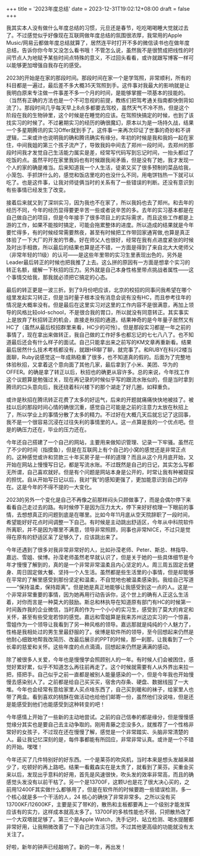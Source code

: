 +++
title = '2023年度总结'
date = 2023-12-31T19:02:12+08:00
draft = false
+++

我其实本人没有做什么年度总结的习惯，元旦还是春节，吃吃喝喝睡大觉就过去了。不过感觉似乎好像现在互联网做年度总结的氛围很浓厚，我常用的Apple Music/网易云都做年度总结就算了，居然连平时打开不多的微信读书也在做年度总结，告诉你你今年又没怎么看书哦！不管怎么说，虽然我不是很赞成把线性的时间节点人为地赋予某些时间点特殊的意义，不过回头看看，或许就跟写博客一样可以能够更加增强自我存在的感受。

2023的开始是在家的那段时间。那段时间在家一个是学驾照，非常顺利，所有的科目都是一遍过，最后差不多大概35天驾照到手。这件事对我最大的影响就是让我明白原来专注做一件事差不多一个月的时间，是能够掌握一项基本的技能的。（当然有正确的方法也是一个不可忽视的前提，教练们把驾考通关指南都快倒背如流了）。那段时间几乎每天早上8点多都要去驾校，虽然天气不冷不热，但是这个阶段在我的生物钟里，这个时候是在睡觉的应该。在驾照快搞定的时候，也到了该找实习的时候了。不过暑期实习的经历的确很魔幻，原本以为是一场持久战，结果一个多星期腾讯的实习Offer就到手了。这件事一来再次印证了世事的奇妙和不讲逻辑，二来或许也说明我的确和腾讯确实有缘分。年初的时候是我和我妈一起在家住，中间我姐的第三个孩子流产了，导致我妈中间去了郑州一段时间，去郑州的那段时间我才发觉自己生活能力属实是差，经常写代码写到忘记时间，一抬头都过了吃饭的点。虽然平时在家里我妈也有时候跟我闹矛盾，但是没有了她，我才发现一个人的家的确是难当。后来知道我一个人生活，徒弟又买了很多预制的菜品给我，小笼包、手抓饼什么的，感觉和饭店里吃的也没什么不同，用电饼铛热一下就可以吃了。也是这件事，让我对师徒俩当时的关系有了一些错误的判断。还没有意识到有些事情已经发生了改变。

接着后来就又到了深圳实习，因为我也不在家了，所以我妈也去了郑州。和去年的经历不同，今年的经历显得要更辛苦一些或者说辛苦的多。去年的实习基本都是在自己做自己的项目，但是今年接手了很多项目上的实际需求，而且这些工作都是上游的工作，如果不能按时搞定，可能会拖累整体的进度。所以造成的结果就是今年要忙得多，有的时候经常需要熬夜，甚至有时候把工作带回家通宵做,也算是真正体验了一下大厂的开发的节奏。好在师父人也很好，经常在我有点进度紧张的时候及时出手相救，所以最后的结果也算是还不错，一方面是得到了来自北大大佬师父（非常年轻的11级）的认可——是这些年里带的实习生里表现出色的，另外是Leader最后转正的时候也把我推了上去。这么拼的原因有一方面是想拿个实习的转正名额，缓解一下秋招的压力。另外就是自己本身性格里带点挑战者属性——这个事情交给我，那我就必须把它搞定的心态。

最后的转正更是一波三折。到了9月份吧应该，北京的校招的同事问我希望在哪个组里发起实习转正，但是当时量子根本没有消息会说有没有HC，而且参考往年的情况是大概率没有。但是最后在这里实习对这里的工作内容不是很满意，再加上领导的风格比较old-school，不是很合我的胃口，所以就没有同意转正。其实事实上是放弃了秋招转正的机会，直接走秋招的通道。结果神奇的是今年量子居然又有HC了（虽然从最后校招群里来看，HC少的可怜）。但是那段实习都是一年之前的事情了，现在拿出来做转正，我自己做的工作好多也都忘记的七七八八了。也不知道最后还会有什么样子的面试。自己只能拿出来之前写的KM文章再重新看。结果最后居然什么技术考核都没有，就跟HR聊了聊，就完事了。和RUBY在科兴2楼当面聊，Ruby说感觉这一年成熟稳重了很多，也不知道真的假的。后面为了完整地体验秋招，又拿着这个意向面了其他几家，最后拿到了小米、美团、华为的OFFER。的确是拿了转正以后，秋招也的确更从容许多。总的来说，今年找工作这个议题算是勉强过关，现在再记录的时候似乎写的跟流水账似的，但是当时拿到腾讯的口头意向后，我还绕着科兴楼下的那个湖走了好几圈，如释重负。

或许是秋招在腾讯转正花费了太多的好运气，后来的开题就痛痛快快地被挂了。被挂以后的那段时间心情的确很沉重，感觉自己可能是之前的注意力太放在秋招上了，所以学业上的事情分散了太多的精力。不过好在大概几天后就忘记了这回事，我不是一个很容易沉浸在过往失利的事情里的人。这一点算是我的一个优点吧。但是的确压力还在，毕业的压力还在。

今年还自己搭建了一个自己的网站，主要用来做知识管理、记录一下牢骚。虽然花了不少的时间（指摸鱼），但是在互联网上有个自己的小窝的感觉还是非常正点的。这种感觉或许和贷款三十年买房子是一样的道理？而且从这个月月底开始，又开始在网站上慢慢写日记，都是写流水账。不过既然是自己的日记，其实怎么写都无所谓，自己喜欢就好。但是有个问题是网站本身是公开的，时常让我有种被窥探的担忧。自从开始写日记以后，我对“我”的感知更强了，更加能意识到自己的存在。这是今年的不得不提的一大变化。

2023的另外一个变化是自己不再像之前那样闷头只顾做事了，而是会偶尔停下来看看自己走过去的路。有时候停下是因为压力太大，停下来好好梳理一下眼前的事情，去想想真正的问题到底是在哪里。比如今年11月底从空天院辞职了一段时间，希望能好好花点时间调整一下自己。有时候是主动跳出舒适区，今年从中科院软件所离职，并不是因为哪里不满意，领导非常照顾，同事也非常NICE，不过只是觉得在原有的舒适区呆了足够久了，应该跳出来了。

今年还遇到了很多对我非常非常好的人，比如孙滢老师、Peter、斯总、林指导、嘉远、雪姐、侯博。孙滢老师虽然老早就认识了，但是关于她的一些具体细节是今年才慢慢了解到的，真的是一个非常非常温柔且内心坚定的人。周三周五固定去健身、周日固定做大餐、坚持一个人生活。虽然都是些生活里的小事情，但是却能够在平常的了解里感受到那份坚定和温柔，不自觉地也被温柔感染到。我给自己写道——“保持温柔，保持距离”。但是她是真正地能够让我感受到这一点的人。这是一个非常非常重要的事情，因为她再用行动告诉你，这个世上的确有人正这么生活着，对你而言是一种莫大的鼓励。斯总和林执导在知道原有部门有HC的时候第一时间轰炸我的企业微信，当时真的作为一个小小的实习生，感受到了莫大的肯定和关怀，甚至有些受宠若惊的感觉。嘉远和雪姐算是我来苏州这边实习的一个惊喜，雪姐作为一个领导让我看到了另一种风格的领导。嘉远那就是纯纯的个人魅力了，性格是我相处过的男生里最舒服的了。侯博是软件所的领导，至今回想起来仍然是他耐心细致地帮我改简历、改最后展示的PPT的时候，那一刹那，让我看到了一个长辈的慈爱和关怀。这些年度的点点滴滴，回想起来仍然是满满的感动。

除了被很多人关爱，今年也是慢慢学会照顾别人的一年。有时候人们会被困住，感觉好累好累，似乎不知道怎么再往前再走了。这个时候就需要有人从外界出来拉一把，搭把手。自己似乎之前一直都是被别人能量感染的一个，但是今年我也开始慢慢去感染别人了。之前都是给自己买买买，宿舍内存条、硬盘、数据线囤了一大堆。今年也会经常有意给家里人买点啥东西了，自己买到暖和的袜子，给家里人也带了两盒。看到喜欢的桃酥在做活动也给他们邮寄一份，虽然他们没说啥，但是还是能感受到他们也能感受到这种转变的吧！

今年感情上开始了一些新的主动地尝试。之前的自己信奉的都是缘分，但是慢慢感觉缘分其实也是要自己去主动争取的。刚用青藤之恋没多久，就推荐了一个性格非常好的女孩子，不过现在还在慢慢了解，感觉是一个非常踏实、头脑非常清楚的人。最让我记忆深刻的是，每件事都能有所回应，非常非常认真。或许是一个不错的开始。嘿嘿！
<!-- 今年的另一个主题叫做告别。写到这里我停顿了一下，我在想我应该要怎样描述告别呢？是“便纵有千种风情，更与和人说”的无奈和沉默，还是“被酒莫惊春睡重，赌书消得泼茶香。当时只道是寻常”的眷恋？我想对我来说应该都不是，而是我清楚地认识到了，我们之间的确是到了下一站，我也有勇气承认，我的的内心也的确很难割舍。但是事情已经到了这一步，我也只能接受。我能做的，就是不再打扰。有些事情，我也绝口不再提。当彩云再追月，我仍然会想起你，以及和你的点点滴滴，但也仅限于此了。 -->

今年还买了几件特别好的好东西。一个是莱芬的吹风机，当时本来是想头发越来越少了，吃顿好的再上路吧。结果一看戴森实在是太贵了，就看到了莱芬。买重金买来以后，发现出乎意料的好用，首先是风速很快，吹头发的效率非常高，而且的确感觉头发没有以前干枯了。另一个是13700F，这颗U也是花了很大决心买的，之前用12400F其实做什么都够用了，但是在软件所的时候要跑一些错误检测，多一个核心就是多一个干活的人，24 核心的确快了非常非常多。之所以没有买13700KF/12600KF，主要是买了带K的，散热和主板都要再上一个级别才能发挥应该有的实力，这样成本就高太多了。13700F的多核性能也不弱，只把散热改了一个大双塔就足够了。第三个是Apple Watch，洗手记时、站立检测、喝水提醒都非常好用，让我稍微改善了一下自己的生活习惯。不过其他更高级的功能就没有太关注了。

好啦，新年的钟声已经敲响了。新的一年，再出发！
